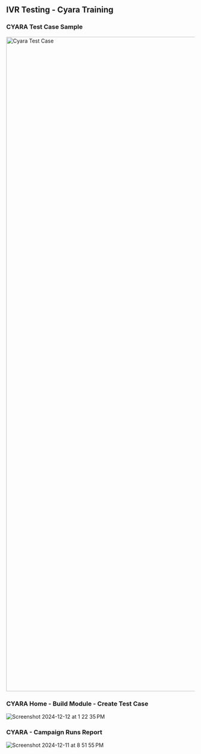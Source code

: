 
## IVR Testing - Cyara Training
### CYARA Test Case Sample
<img width="1747" alt="Cyara Test Case" src="https://github.com/user-attachments/assets/4ab0cf4f-7aeb-4cd5-b0ec-f10e11366c49">


### CYARA Home - Build Module - Create Test Case
![Screenshot 2024-12-12 at 1 22 35 PM](https://github.com/user-attachments/assets/3635b470-306e-4c56-b99d-ce028eca0691)


### CYARA - Campaign Runs Report
![Screenshot 2024-12-11 at 8 51 55 PM](https://github.com/user-attachments/assets/1e65e6ad-5bc8-4ee6-80f9-84d5124e783d)


